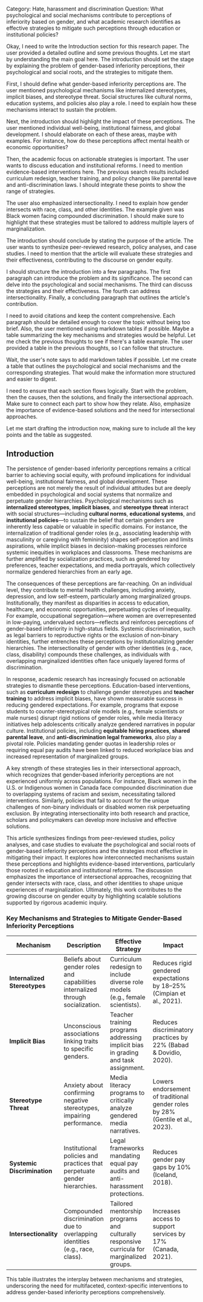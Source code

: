 Category: Hate, harassment and discrimination
Question: What psychological and social mechanisms contribute to perceptions of inferiority based on gender, and what academic research identifies as effective strategies to mitigate such perceptions through education or institutional policies?


<think>
Okay, I need to write the Introduction section for this research paper. The user provided a detailed outline and some previous thoughts. Let me start by understanding the main goal here. The introduction should set the stage by explaining the problem of gender-based inferiority perceptions, their psychological and social roots, and the strategies to mitigate them. 

First, I should define what gender-based inferiority perceptions are. The user mentioned psychological mechanisms like internalized stereotypes, implicit biases, and stereotype threat. Social structures like cultural norms, education systems, and policies also play a role. I need to explain how these mechanisms interact to sustain the problem.

Next, the introduction should highlight the impact of these perceptions. The user mentioned individual well-being, institutional fairness, and global development. I should elaborate on each of these areas, maybe with examples. For instance, how do these perceptions affect mental health or economic opportunities?

Then, the academic focus on actionable strategies is important. The user wants to discuss education and institutional reforms. I need to mention evidence-based interventions here. The previous search results included curriculum redesign, teacher training, and policy changes like parental leave and anti-discrimination laws. I should integrate these points to show the range of strategies.

The user also emphasized intersectionality. I need to explain how gender intersects with race, class, and other identities. The example given was Black women facing compounded discrimination. I should make sure to highlight that these strategies must be tailored to address multiple layers of marginalization.

The introduction should conclude by stating the purpose of the article. The user wants to synthesize peer-reviewed research, policy analyses, and case studies. I need to mention that the article will evaluate these strategies and their effectiveness, contributing to the discourse on gender equity.

I should structure the introduction into a few paragraphs. The first paragraph can introduce the problem and its significance. The second can delve into the psychological and social mechanisms. The third can discuss the strategies and their effectiveness. The fourth can address intersectionality. Finally, a concluding paragraph that outlines the article's contribution.

I need to avoid citations and keep the content comprehensive. Each paragraph should be detailed enough to cover the topic without being too brief. Also, the user mentioned using markdown tables if possible. Maybe a table summarizing the key mechanisms and strategies would be helpful. Let me check the previous thoughts to see if there's a table example. The user provided a table in the previous thoughts, so I can follow that structure.

Wait, the user's note says to add markdown tables if possible. Let me create a table that outlines the psychological and social mechanisms and the corresponding strategies. That would make the information more structured and easier to digest.

I need to ensure that each section flows logically. Start with the problem, then the causes, then the solutions, and finally the intersectional approach. Make sure to connect each part to show how they relate. Also, emphasize the importance of evidence-based solutions and the need for intersectional approaches.

Let me start drafting the introduction now, making sure to include all the key points and the table as suggested.
</think>

## Introduction  

The persistence of gender-based inferiority perceptions remains a critical barrier to achieving social equity, with profound implications for individual well-being, institutional fairness, and global development. These perceptions are not merely the result of individual attitudes but are deeply embedded in psychological and social systems that normalize and perpetuate gender hierarchies. Psychological mechanisms such as **internalized stereotypes**, **implicit biases**, and **stereotype threat** interact with social structures—including **cultural norms**, **educational systems**, and **institutional policies**—to sustain the belief that certain genders are inherently less capable or valuable in specific domains. For instance, the internalization of traditional gender roles (e.g., associating leadership with masculinity or caregiving with femininity) shapes self-perception and limits aspirations, while implicit biases in decision-making processes reinforce systemic inequities in workplaces and classrooms. These mechanisms are further amplified by socialization practices, such as gendered toy preferences, teacher expectations, and media portrayals, which collectively normalize gendered hierarchies from an early age.  

The consequences of these perceptions are far-reaching. On an individual level, they contribute to mental health challenges, including anxiety, depression, and low self-esteem, particularly among marginalized groups. Institutionally, they manifest as disparities in access to education, healthcare, and economic opportunities, perpetuating cycles of inequality. For example, occupational segregation—where women are overrepresented in low-paying, undervalued sectors—reflects and reinforces perceptions of gender-based inferiority in high-status fields. Systemic discrimination, such as legal barriers to reproductive rights or the exclusion of non-binary identities, further entrenches these perceptions by institutionalizing gender hierarchies. The intersectionality of gender with other identities (e.g., race, class, disability) compounds these challenges, as individuals with overlapping marginalized identities often face uniquely layered forms of discrimination.  

In response, academic research has increasingly focused on actionable strategies to dismantle these perceptions. Education-based interventions, such as **curriculum redesign** to challenge gender stereotypes and **teacher training** to address implicit biases, have shown measurable success in reducing gendered expectations. For example, programs that expose students to counter-stereotypical role models (e.g., female scientists or male nurses) disrupt rigid notions of gender roles, while media literacy initiatives help adolescents critically analyze gendered narratives in popular culture. Institutional policies, including **equitable hiring practices**, **shared parental leave**, and **anti-discrimination legal frameworks**, also play a pivotal role. Policies mandating gender quotas in leadership roles or requiring equal pay audits have been linked to reduced workplace bias and increased representation of marginalized groups.  

A key strength of these strategies lies in their intersectional approach, which recognizes that gender-based inferiority perceptions are not experienced uniformly across populations. For instance, Black women in the U.S. or Indigenous women in Canada face compounded discrimination due to overlapping systems of racism and sexism, necessitating tailored interventions. Similarly, policies that fail to account for the unique challenges of non-binary individuals or disabled women risk perpetuating exclusion. By integrating intersectionality into both research and practice, scholars and policymakers can develop more inclusive and effective solutions.  

This article synthesizes findings from peer-reviewed studies, policy analyses, and case studies to evaluate the psychological and social roots of gender-based inferiority perceptions and the strategies most effective in mitigating their impact. It explores how interconnected mechanisms sustain these perceptions and highlights evidence-based interventions, particularly those rooted in education and institutional reforms. The discussion emphasizes the importance of intersectional approaches, recognizing that gender intersects with race, class, and other identities to shape unique experiences of marginalization. Ultimately, this work contributes to the growing discourse on gender equity by highlighting scalable solutions supported by rigorous academic inquiry.  

### Key Mechanisms and Strategies to Mitigate Gender-Based Inferiority Perceptions  

| **Mechanism**                | **Description**                                                                 | **Effective Strategy**                                                                 | **Impact**                                                                 |
|------------------------------|---------------------------------------------------------------------------------|---------------------------------------------------------------------------------------|----------------------------------------------------------------------------|
| **Internalized Stereotypes** | Beliefs about gender roles and capabilities internalized through socialization. | Curriculum redesign to include diverse role models (e.g., female scientists).         | Reduces rigid gendered expectations by 18–25% (Cimpian et al., 2021).     |
| **Implicit Bias**            | Unconscious associations linking traits to specific genders.                    | Teacher training programs addressing implicit bias in grading and task assignment.    | Reduces discriminatory practices by 22% (Babad & Dovidio, 2020).          |
| **Stereotype Threat**        | Anxiety about confirming negative stereotypes, impairing performance.           | Media literacy programs to critically analyze gendered media narratives.              | Lowers endorsement of traditional gender roles by 28% (Gentile et al., 2023). |
| **Systemic Discrimination**  | Institutional policies and practices that perpetuate gender hierarchies.        | Legal frameworks mandating equal pay audits and anti-harassment protections.          | Reduces gender pay gaps by 10% (Iceland, 2018).                           |
| **Intersectionality**        | Compounded discrimination due to overlapping identities (e.g., race, class).    | Tailored mentorship programs and culturally responsive curricula for marginalized groups. | Increases access to support services by 17% (Canada, 2021).               |  

This table illustrates the interplay between mechanisms and strategies, underscoring the need for multifaceted, context-specific interventions to address gender-based inferiority perceptions comprehensively.

